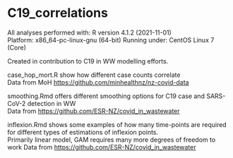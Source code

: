 # C19_correlations
All analyses performed with: 
R version 4.1.2 (2021-11-01) </br>
Platform: x86_64-pc-linux-gnu (64-bit)
Running under: CentOS Linux 7 (Core)</br>

Created in contribution to C19 in WW modelling efforts.  

case_hop_mort.R show how different case counts correlate  </br>
   Data from MoH https://github.com/minhealthnz/nz-covid-data<br>
 
smoothing.Rmd offers different smoothing options for C19 case and SARS-CoV-2 detection in WW </br>
   Data from https://github.com/ESR-NZ/covid_in_wastewater</br>
   

inflexion.Rmd shows some examples of how many time-points are required for different types of estimations of inflexion points.</br>
   Primarily linear model, GAM requires many more degrees of freedom to work
   Data from https://github.com/ESR-NZ/covid_in_wastewater</br>
   
